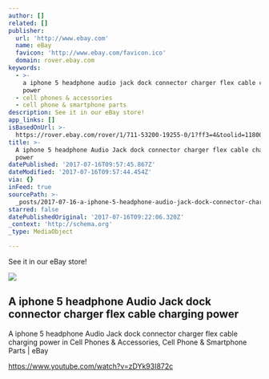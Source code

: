 ```yaml
---
author: []
related: []
publisher:
  url: 'http://www.ebay.com'
  name: eBay
  favicon: 'http://www.ebay.com/favicon.ico'
  domain: rover.ebay.com
keywords:
  - >-
    a iphone 5 headphone audio jack dock connector charger flex cable charging
    power
  - cell phones & accessories
  - cell phone & smartphone parts
description: See it in our eBay store!
app_links: []
isBasedOnUrl: >-
  https://rover.ebay.com/rover/1/711-53200-19255-0/1?ff3=4&toolid=11800&pub=5575272753&campid=5338042010&mpre=http%3A%2F%2Fwww.ebay.com%2Fitm%2FA-iphone-5-headphone-Audio-Jack-dock-connector-charger-flex-cable-charging-power-%2F131574616203%3FssPageName%3DSTRK%3AMESE%3AIT
title: >-
  A iphone 5 headphone Audio Jack dock connector charger flex cable charging
  power
datePublished: '2017-07-16T09:57:45.867Z'
dateModified: '2017-07-16T09:57:44.454Z'
via: {}
inFeed: true
sourcePath: >-
  _posts/2017-07-16-a-iphone-5-headphone-audio-jack-dock-connector-charger-flex.md
starred: false
datePublishedOriginal: '2017-07-16T09:22:06.320Z'
_context: 'http://schema.org'
_type: MediaObject

---
```

See it in our eBay store!

<article style=""><img src="https://imgflo.herokuapp.com/graph/2b2431f8e7ba7b0/d076d5cc934bb4c90eccd9e6b0d0e7a9/noop.jpg?input=http%3A%2F%2Fthumbs1.ebaystatic.com%2Fd%2Fl225%2Fm%2FmOiL1Q-gZG22y_UQI898QPA.jpg" /><h1>A iphone 5 headphone Audio Jack dock connector charger flex cable charging power</h1><p>A iphone 5 headphone Audio Jack dock connector charger flex cable charging power in Cell Phones &amp; Accessories, Cell Phone &amp; Smartphone Parts | eBay</p></article>

https://www.youtube.com/watch?v=zDYk93I872c
